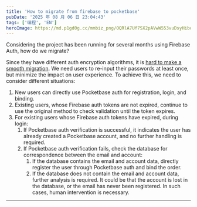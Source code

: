 ```yaml
--- 
title: 'How to migrate from firebase to pocketbase'
pubDate: '2025 年 08 月 06 日 23:04:43'
tags: ['编程', 'EN']
heroImage: https://md.p1gd0g.cc/mmbiz_png/OQRlA7Uf7SX2pAVwW553vuDsyHibqr5hJM0CmoqcV8K10RZPeh4CibWia3pra6qgib5oSVia8aEqgjG2Jia1y1wChHgQ/0?from=appmsg
---
```


Considering the project has been running for several months using Firebase Auth, how do we migrate?

Since they have different auth encryption algorithms, it is [hard to make a smooth migration](https://github.com/pocketbase/pocketbase/discussions/5248). We need users to re-input their passwords at least once, but minimize the impact on user experience. To achieve this, we need to consider different situations:

1. New users can directly use Pocketbase auth for registration, login, and binding.
2. Existing users, whose Firebase auth tokens are not expired, continue to use the original method to check validation until the token expires.
3. For existing users whose Firebase auth tokens have expired, during login:
   1. If Pocketbase auth verification is successful, it indicates the user has already created a Pocketbase account, and no further handling is required.
   2. If Pocketbase auth verification fails, check the database for correspondence between the email and account:
      1. If the database contains the email and account data, directly register the user through Pocketbase auth and bind the order.
      2. If the database does not contain the email and account data, further analysis is required. It could be that the account is lost in the database, or the email has never been registered. In such cases, human intervention is necessary.

---



